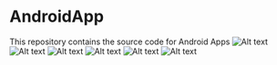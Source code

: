 AndroidApp
==========

This repository contains the source code for Android Apps
![Alt text](DemoImage/1.png "1")
![Alt text](DemoImage/2.png "2")
![Alt text](DemoImage/3.png "Optional title")
![Alt text](DemoImage/4.png "Optional title")
![Alt text](DemoImage/4_2.png "Optional title")
![Alt text](DemoImage/5.png "Optional title")